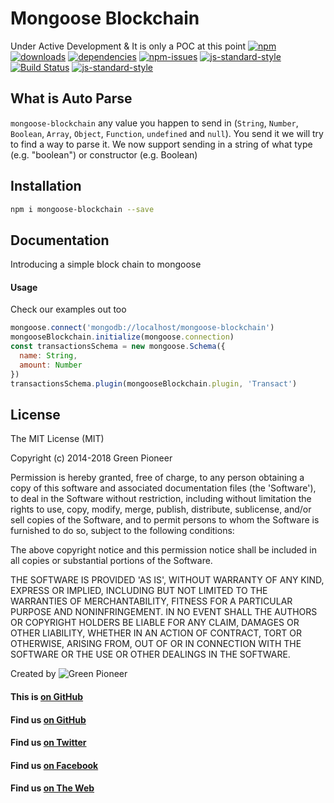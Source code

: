 # Mongoose Blockchain

Under Active Development & It is only a POC at this point
[![npm][npm-image]][npm-url]
[![downloads][downloads-image]][downloads-url]
[![dependencies](https://david-dm.org/greenpioneersolutions/mongoose-blockchain.svg)](https://david-dm.org/greenpioneersolutions/mongoose-blockchain)
[![npm-issues](https://img.shields.io/github/issues/greenpioneersolutions/mongoose-blockchain.svg)](https://github.com/greenpioneersolutions/mongoose-blockchain/issues)
[![js-standard-style](https://img.shields.io/badge/code%20style-standard-brightgreen.svg)](http://standardjs.com/)
[![Build Status](https://travis-ci.org/greenpioneersolutions/mongoose-blockchain.svg?branch=master)](https://travis-ci.org/greenpioneersolutions/mongoose-blockchain)
[![js-standard-style](https://nodei.co/npm/mongoose-blockchain.png?downloads=true&downloadRank=true&stars=true)](https://nodei.co/npm/mongoose-blockchain.png?downloads=true&downloadRank=true&stars=true)

[npm-image]: https://img.shields.io/npm/v/mongoose-blockchain.svg?style=flat
[npm-url]: https://npmjs.org/package/mongoose-blockchain
[downloads-image]: https://img.shields.io/npm/dt/mongoose-blockchain.svg?style=flat
[downloads-url]: https://npmjs.org/package/mongoose-blockchain

## What is Auto Parse

`mongoose-blockchain` any value you happen to send in (`String`, `Number`, `Boolean`,
`Array`, `Object`, `Function`, `undefined` and `null`). You send it we will
try to find a way to parse it. We now support sending in a string of what type (e.g. "boolean") or constructor (e.g. Boolean)

## Installation
```sh
npm i mongoose-blockchain --save
```

## Documentation
Introducing a simple block chain to mongoose

#### Usage
Check our examples out too

```js
mongoose.connect('mongodb://localhost/mongoose-blockchain')
mongooseBlockchain.initialize(mongoose.connection)
const transactionsSchema = new mongoose.Schema({
  name: String,
  amount: Number
})
transactionsSchema.plugin(mongooseBlockchain.plugin, 'Transact')
```



## License

The MIT License (MIT)

Copyright (c) 2014-2018 Green Pioneer

Permission is hereby granted, free of charge, to any person obtaining
a copy of this software and associated documentation files (the
'Software'), to deal in the Software without restriction, including
without limitation the rights to use, copy, modify, merge, publish,
distribute, sublicense, and/or sell copies of the Software, and to
permit persons to whom the Software is furnished to do so, subject to
the following conditions:

The above copyright notice and this permission notice shall be
included in all copies or substantial portions of the Software.

THE SOFTWARE IS PROVIDED 'AS IS', WITHOUT WARRANTY OF ANY KIND,
EXPRESS OR IMPLIED, INCLUDING BUT NOT LIMITED TO THE WARRANTIES OF
MERCHANTABILITY, FITNESS FOR A PARTICULAR PURPOSE AND NONINFRINGEMENT.
IN NO EVENT SHALL THE AUTHORS OR COPYRIGHT HOLDERS BE LIABLE FOR ANY
CLAIM, DAMAGES OR OTHER LIABILITY, WHETHER IN AN ACTION OF CONTRACT,
TORT OR OTHERWISE, ARISING FROM, OUT OF OR IN CONNECTION WITH THE
SOFTWARE OR THE USE OR OTHER DEALINGS IN THE SOFTWARE.

Created by ![Green Pioneer](http://greenpioneersolutions.com/img/icons/apple-icon-180x180.png)

#### This is [on GitHub](https://github.com/greenpioneersolutions/mongoose-blockchain)
#### Find us [on GitHub](https://github.com/greenpioneersolutions)
#### Find us [on Twitter](https://twitter.com/greenpioneerdev)
#### Find us [on Facebook](https://www.facebook.com/Green-Pioneer-Solutions-1023752974341910)
#### Find us [on The Web](http://greenpioneersolutions.com/)
